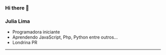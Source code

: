 ### Hi there 👋
 <h3> Julia Lima </h3>
 
- Programadora iniciante 
- Aprendendo JavaScript, Php, Python entre outros...
- Londrina PR 
<hr>
